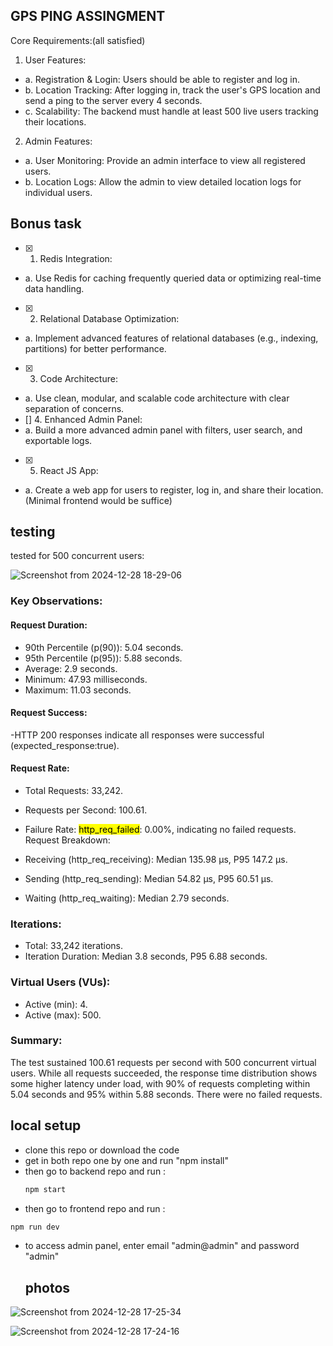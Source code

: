 ## GPS PING ASSINGMENT

Core Requirements:(all satisfied)
1. User Features:
- a. Registration & Login: Users should be able to register and log in.
- b. Location Tracking: After logging in, track the user's GPS location and send a ping to the
server every 4 seconds.
- c. Scalability: The backend must handle at least 500 live users tracking their locations.
2. Admin Features:
- a. User Monitoring: Provide an admin interface to view all registered users.
- b. Location Logs: Allow the admin to view detailed location logs for individual users.


## Bonus task

 - [x] 1. Redis Integration:
- a. Use Redis for caching frequently queried data or optimizing real-time data handling.
- [x] 2. Relational Database Optimization:
- a. Implement advanced features of relational databases (e.g., indexing, partitions) for better
performance.
- [x] 3. Code Architecture:
- a. Use clean, modular, and scalable code architecture with clear separation of concerns.
- [] 4. Enhanced Admin Panel:
- a. Build a more advanced admin panel with filters, user search, and exportable logs.
- [x] 5. React JS App:
- a. Create a web app for users to register, log in, and share their location. (Minimal frontend
would be suffice)

## testing

tested for 500 concurrent users:

![Screenshot from 2024-12-28 18-29-06](https://github.com/user-attachments/assets/68e6ced8-e3e1-4e07-83c2-91d02713c667)



### Key Observations:

#### Request Duration:

- 90th Percentile (p(90)): 5.04 seconds.
- 95th Percentile (p(95)): 5.88 seconds.
- Average: 2.9 seconds.
- Minimum: 47.93 milliseconds.
- Maximum: 11.03 seconds.

#### Request Success:

 -HTTP 200 responses indicate all responses were successful (expected_response:true).

#### Request Rate:

- Total Requests: 33,242.
- Requests per Second: 100.61.
- Failure Rate: <mark>http_req_failed</mark>: 0.00%, indicating no failed requests.
Request Breakdown:

- Receiving (http_req_receiving): Median 135.98 μs, P95 147.2 μs.
- Sending (http_req_sending): Median 54.82 μs, P95 60.51 μs.
- Waiting (http_req_waiting): Median 2.79 seconds.
### Iterations:
- Total: 33,242 iterations.
- Iteration Duration: Median 3.8 seconds, P95 6.88 seconds.
### Virtual Users (VUs):
- Active (min): 4.
- Active (max): 500.
### Summary:
The test sustained 100.61 requests per second with 500 concurrent virtual users. While all requests succeeded, the response time distribution shows some higher latency under load, with 90% of requests completing within 5.04 seconds and 95% within 5.88 seconds. There were no failed requests.



## local setup
- clone this repo or download the code
- get in both repo one by one and run "npm install"
- then go to backend repo and run :
   ```bash
   npm start
   ```
 - then go to frontend repo and run :
 ```bash
 npm run dev
```
- to access admin panel, enter email "admin@admin" and password "admin"

  ## photos

![Screenshot from 2024-12-28 17-25-34](https://github.com/user-attachments/assets/b1e1f918-f07e-4d5f-8fba-904f599955cb)

 
![Screenshot from 2024-12-28 17-24-16](https://github.com/user-attachments/assets/65785755-3388-44df-b414-3282111d6ef4)
